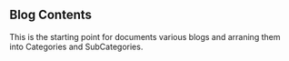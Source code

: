 ## Blog Contents

This is the starting point for documents various blogs and arraning them into Categories and SubCategories.
